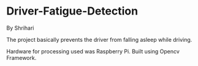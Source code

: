 # Driver-Fatigue-Detection

By Shrihari

The project basically prevents the driver from falling asleep while driving.

Hardware for processing used was Raspberry Pi.
Built using Opencv Framework.
